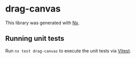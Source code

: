 # drag-canvas

This library was generated with [Nx](https://nx.dev).

## Running unit tests

Run `nx test drag-canvas` to execute the unit tests via [Vitest](https://vitest.dev/).
